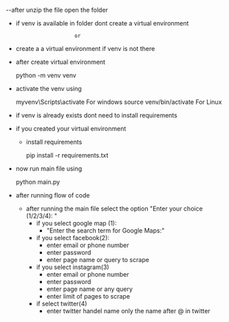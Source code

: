 
--after unzip the file open the folder

- if venv is available in folder dont create a virtual environment 
                         
                         or

- create a a virtual environment if venv is not there

        

- after create virtual environment 

    python -m venv venv

- activate the venv using

    myvenv\Scripts\activate
    For windows 
    source venv/bin/activate
    For Linux


- if venv is already exists dont need to install requirements 

- if you created your virtual environment
    - install requirements

        pip install -r requirements.txt

- now run main file using
  
  python main.py

 - after running flow of code
    - after running the main file select the option "Enter your choice (1/2/3/4): "
       - if you select google map (1):
            - "Enter the search term for Google Maps:" 
       - if you select facebook(2):
            - enter email or phone number 
            - enter password
            - enter page name or query to scrape
       - if you select instagram(3) 
            - enter email or phone number
            - enter password 
            - enter page name or any query 
            - enter limit of pages to scrape
       - if select twitter(4)
            - enter twitter handel name only the name after @ in twitter
             